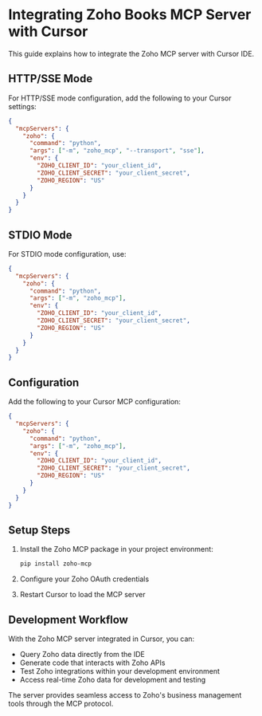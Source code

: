 # Integrating Zoho Books MCP Server with Cursor

This guide explains how to integrate the Zoho MCP server with Cursor IDE.

## HTTP/SSE Mode

For HTTP/SSE mode configuration, add the following to your Cursor settings:

```json
{
  "mcpServers": {
    "zoho": {
      "command": "python",
      "args": ["-m", "zoho_mcp", "--transport", "sse"],
      "env": {
        "ZOHO_CLIENT_ID": "your_client_id",
        "ZOHO_CLIENT_SECRET": "your_client_secret",
        "ZOHO_REGION": "US"
      }
    }
  }
}
```

## STDIO Mode

For STDIO mode configuration, use:

```json
{
  "mcpServers": {
    "zoho": {
      "command": "python",
      "args": ["-m", "zoho_mcp"],
      "env": {
        "ZOHO_CLIENT_ID": "your_client_id",
        "ZOHO_CLIENT_SECRET": "your_client_secret",
        "ZOHO_REGION": "US"
      }
    }
  }
}
```

## Configuration

Add the following to your Cursor MCP configuration:

```json
{
  "mcpServers": {
    "zoho": {
      "command": "python",
      "args": ["-m", "zoho_mcp"],
      "env": {
        "ZOHO_CLIENT_ID": "your_client_id",
        "ZOHO_CLIENT_SECRET": "your_client_secret",
        "ZOHO_REGION": "US"
      }
    }
  }
}
```

## Setup Steps

1. Install the Zoho MCP package in your project environment:
   ```bash
   pip install zoho-mcp
   ```

2. Configure your Zoho OAuth credentials

3. Restart Cursor to load the MCP server

## Development Workflow

With the Zoho MCP server integrated in Cursor, you can:

- Query Zoho data directly from the IDE
- Generate code that interacts with Zoho APIs
- Test Zoho integrations within your development environment
- Access real-time Zoho data for development and testing

The server provides seamless access to Zoho's business management tools through the MCP protocol.